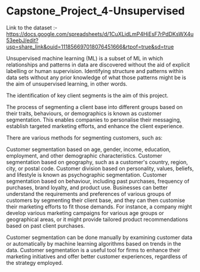 # Capstone_Project_4-Unsupervised

Link to the dataset :- https://docs.google.com/spreadsheets/d/1CuXLidLmP4HiEsF7rPdDKsWX4u53eebJ/edit?usp=share_link&ouid=111856697018076451666&rtpof=true&sd=true

Unsupervised machine learning (ML) is a subset of ML in which relationships and patterns in data are discovered without the aid of explicit labelling or human supervision. Identifying structure and patterns within data sets without any prior knowledge of what those patterns might be is the aim of unsupervised learning, in other words.

The identification of key client segments is the aim of this project.

The process of segmenting a client base into different groups based on their traits, behaviours, or demographics is known as customer segmentation. This enables companies to personalise their messaging, establish targeted marketing efforts, and enhance the client experience.

There are various methods for segmenting customers, such as:

Customer segmentation based on age, gender, income, education, employment, and other demographic characteristics. Customer segmentation based on geography, such as a customer's country, region, city, or postal code. Customer division based on personality, values, beliefs, and lifestyle is known as psychographic segmentation. Customer segmentation based on behaviour, including past purchases, frequency of purchases, brand loyalty, and product use. Businesses can better understand the requirements and preferences of various groups of customers by segmenting their client base, and they can then customise their marketing efforts to fit those demands. For instance, a company might develop various marketing campaigns for various age groups or geographical areas, or it might provide tailored product recommendations based on past client purchases.

Customer segmentation can be done manually by examining customer data or automatically by machine learning algorithms based on trends in the data. Customer segmentation is a useful tool for firms to enhance their marketing initiatives and offer better customer experiences, regardless of the strategy employed.

